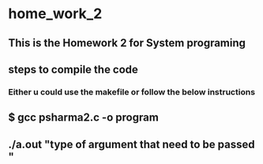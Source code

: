 # home_work_2

## This is the Homework 2 for System programing

## steps to compile the code

### Either u could use the makefile or follow the below instructions

## $ gcc psharma2.c -o program

## ./a.out "type of argument that need to be passed "
